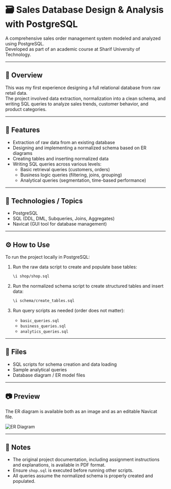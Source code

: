 # 🗃️ Sales Database Design & Analysis with PostgreSQL

A comprehensive sales order management system modeled and analyzed using PostgreSQL.  
Developed as part of an academic course at Sharif University of Technology.

---

## 🧠 Overview

This was my first experience designing a full relational database from raw retail data.  
The project involved data extraction, normalization into a clean schema, and writing SQL queries to analyze sales trends, customer behavior, and product categories.

---

## 🔎 Features

- Extraction of raw data from an existing database  
- Designing and implementing a normalized schema based on ER diagrams  
- Creating tables and inserting normalized data  
- Writing SQL queries across various levels:  
  - Basic retrieval queries (customers, orders)  
  - Business logic queries (filtering, joins, grouping)  
  - Analytical queries (segmentation, time-based performance)

---

## 🔧 Technologies / Topics

- PostgreSQL  
- SQL (DDL, DML, Subqueries, Joins, Aggregates)  
- Navicat (GUI tool for database management)

---

## ⚙️ How to Use

To run the project locally in PostgreSQL:

1. Run the raw data script to create and populate base tables:

   ```bash
   \i shop/shop.sql
   ```

2. Run the normalized schema script to create structured tables and insert data:

   ```bash
   \i schema/create_tables.sql
   ```

3. Run query scripts as needed (order does not matter):

   - `basic_queries.sql`  
   - `business_queries.sql`  
   - `analytics_queries.sql`  

---

## 📂 Files

- SQL scripts for schema creation and data loading  
- Sample analytical queries  
- Database diagram / ER model files

---

## 📷 Preview

The ER diagram is available both as an image and as an editable Navicat file.

![ER Diagram](https://github.com/user-attachments/assets/80568d86-0689-44af-8021-cc55ac7b0a78)

---

## 📎 Notes

- The original project documentation, including assignment instructions and explanations, is available in PDF format.  
- Ensure `shop.sql` is executed before running other scripts.  
- All queries assume the normalized schema is properly created and populated.
